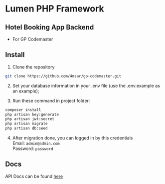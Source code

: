 # Lumen PHP Framework

## Hotel Booking App Backend
- For GP Codemaster 

## Install 

1) Clone the repository

``` bash
git clone https://github.com/4msar/gp-codemaster.git
```

2) Set your database information in your .env file (use the .env.example as an example);

3) Run these command in project folder:
``` bash
composer install
php artisan key:generate
php artisan jwt:secret
php artisan migrate
php artisan db:seed
```

4) After migration done, you can logged in by this credentials  
Email: `admin@admin.com`  
Password: `password`


## Docs
API Docs can be found [here](https://app.swaggerhub.com/apis-docs/msar/GP-Hackathon/1.0.0)